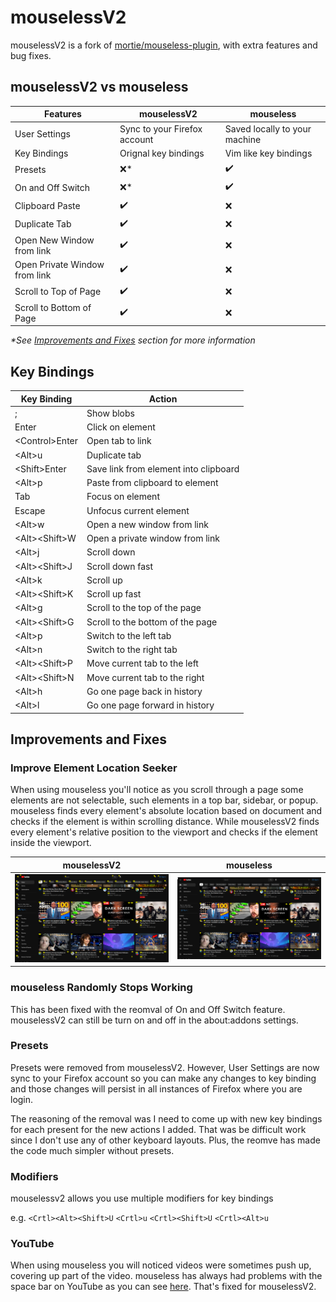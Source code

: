 # mouselessV2

mouselessV2 is a fork of
[mortie/mouseless-plugin](https://github.com/mortie/mouseless-plugin),
with extra features and bug fixes.

## mouselessV2 vs mouseless

| Features                      | mouselessV2                  | mouseless                     |
| ----------------------------- | ---------------------------- | ----------------------------- |
| User Settings                 | Sync to your Firefox account | Saved locally to your machine |
| Key Bindings                  | Orignal key bindings         | Vim like key bindings         |
| Presets                       | :x:\*                        | :heavy_check_mark:            |
| On and Off Switch             | :x:\*                        | :heavy_check_mark:            |
| Clipboard Paste               | :heavy_check_mark:           | :x:                           |
| Duplicate Tab                 | :heavy_check_mark:           | :x:                           |
| Open New Window from link     | :heavy_check_mark:           | :x:                           |
| Open Private Window from link | :heavy_check_mark:           | :x:                           |
| Scroll to Top of Page         | :heavy_check_mark:           | :x:                           |
| Scroll to Bottom of Page      | :heavy_check_mark:           | :x:                           |

_\*See [Improvements and Fixes](#improvements-and-fixes) section for more information_

## Key Bindings

| Key Binding     | Action                                |
| --------------- | ------------------------------------- |
| ;               | Show blobs                            |
| Enter           | Click on element                      |
| \<Control>Enter | Open tab to link                      |
| \<Alt>u         | Duplicate tab                         |
| \<Shift>Enter   | Save link from element into clipboard |
| \<Alt>p         | Paste from clipboard to element       |
| Tab             | Focus on element                      |
| Escape          | Unfocus current element               |
| \<Alt>w         | Open a new window from link           |
| \<Alt>\<Shift>W | Open a private window from link       |
| \<Alt>j         | Scroll down                           |
| \<Alt>\<Shift>J | Scroll down fast                      |
| \<Alt>k         | Scroll up                             |
| \<Alt>\<Shift>K | Scroll up fast                        |
| \<Alt>g         | Scroll to the top of the page         |
| \<Alt>\<Shift>G | Scroll to the bottom of the page      |
| \<Alt>p         | Switch to the left tab                |
| \<Alt>n         | Switch to the right tab               |
| \<Alt>\<Shift>P | Move current tab to the left          |
| \<Alt>\<Shift>N | Move current tab to the right         |
| \<Alt>h         | Go one page back in history           |
| \<Alt>l         | Go one page forward in history        |

## Improvements and Fixes

### Improve Element Location Seeker

When using mouseless you'll notice as you scroll through a page some elements are not selectable,
such elements in a top bar, sidebar, or popup. mouseless finds every element's absolute location
based on document and checks if the element is within scrolling distance. While mouselessV2
finds every element's relative position to the viewport and checks if the element inside the
viewport.

| mouselessV2                          | mouseless                        |
| ------------------------------------ | -------------------------------- |
| ![mouselessV2](imgs/mouselessV2.png) | ![mouseless](imgs/mouseless.png) |

### mouseless Randomly Stops Working

This has been fixed with the reomval of On and Off Switch feature. mouselessV2 can still be turn
on and off in the about:addons settings.

### Presets

Presets were removed from mouselessV2. However, User Settings are now sync to your Firefox
account so you can make any changes to key binding and those changes will persist in all instances
of Firefox where you are login.

The reasoning of the removal was I need to come up with new key bindings for each present for
the new actions I added. That was be difficult work since I don't use any of other keyboard layouts.
Plus, the reomve has made the code much simpler without presets.

### Modifiers

mouselessv2 allows you use multiple modifiers for key bindings

e.g. `<Crtl><Alt><Shift>U` `<Crtl>u` `<Crtl><Shift>U` `<Crtl><Alt>u`

### YouTube

When using mouseless you will noticed videos were sometimes push up, covering up part of the video.
mouseless has always had problems with the space bar on YouTube as you can see
[here](https://github.com/mortie/mouseless-plugin/blob/master/ext/content.js#L578). That's fixed
for mouselessV2.
